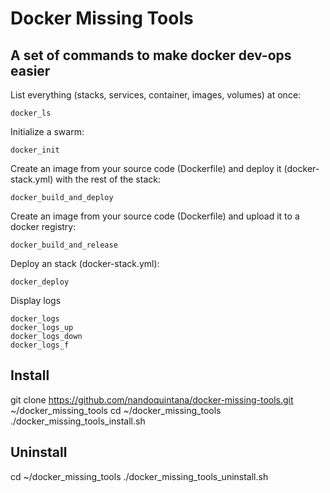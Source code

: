 # Docker Missing Tools

## A set of commands to make docker dev-ops easier


List everything (stacks, services, container, images, volumes) at once:

```
docker_ls
```


Initialize a swarm:
```
docker_init
```


Create an image from your source code (Dockerfile) and deploy it (docker-stack.yml) with the rest of the stack:
```
docker_build_and_deploy
```


Create an image from your source code (Dockerfile) and upload it to a docker registry:
```
docker_build_and_release
```


Deploy an stack (docker-stack.yml):
```
docker_deploy
```


Display logs
```
docker_logs
docker_logs_up
docker_logs_down
docker_logs_f
```

## Install

git clone https://github.com/nandoquintana/docker-missing-tools.git ~/docker_missing_tools
cd ~/docker_missing_tools
./docker_missing_tools_install.sh

## Uninstall

cd ~/docker_missing_tools
./docker_missing_tools_uninstall.sh
